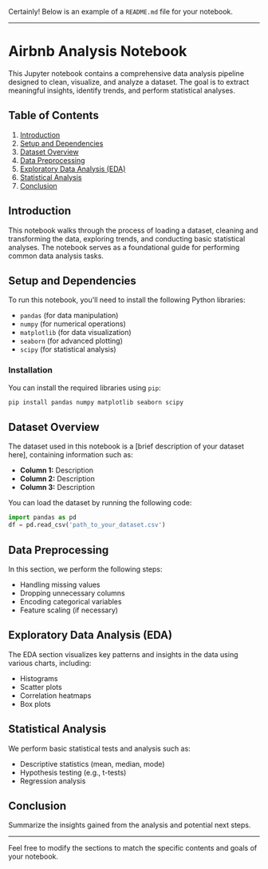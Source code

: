 Certainly! Below is an example of a `README.md` file for your notebook.

---

# Airbnb Analysis Notebook

This Jupyter notebook contains a comprehensive data analysis pipeline designed to clean, visualize, and analyze a dataset. The goal is to extract meaningful insights, identify trends, and perform statistical analyses.

## Table of Contents

1. [Introduction](#Introduction)
2. [Setup and Dependencies](#Setup-and-Dependencies)
3. [Dataset Overview](#Dataset-Overview)
4. [Data Preprocessing](#Data-Preprocessing)
5. [Exploratory Data Analysis (EDA)](#Exploratory-Data-Analysis-EDA)
6. [Statistical Analysis](#Statistical-Analysis)
7. [Conclusion](#Conclusion)

## Introduction

This notebook walks through the process of loading a dataset, cleaning and transforming the data, exploring trends, and conducting basic statistical analyses. The notebook serves as a foundational guide for performing common data analysis tasks.

## Setup and Dependencies

To run this notebook, you'll need to install the following Python libraries:

- `pandas` (for data manipulation)
- `numpy` (for numerical operations)
- `matplotlib` (for data visualization)
- `seaborn` (for advanced plotting)
- `scipy` (for statistical analysis)

### Installation

You can install the required libraries using `pip`:

```bash
pip install pandas numpy matplotlib seaborn scipy
```

## Dataset Overview

The dataset used in this notebook is a [brief description of your dataset here], containing information such as:

- **Column 1:** Description
- **Column 2:** Description
- **Column 3:** Description

You can load the dataset by running the following code:

```python
import pandas as pd
df = pd.read_csv('path_to_your_dataset.csv')
```

## Data Preprocessing

In this section, we perform the following steps:

- Handling missing values
- Dropping unnecessary columns
- Encoding categorical variables
- Feature scaling (if necessary)

## Exploratory Data Analysis (EDA)

The EDA section visualizes key patterns and insights in the data using various charts, including:

- Histograms
- Scatter plots
- Correlation heatmaps
- Box plots

## Statistical Analysis

We perform basic statistical tests and analysis such as:

- Descriptive statistics (mean, median, mode)
- Hypothesis testing (e.g., t-tests)
- Regression analysis

## Conclusion

Summarize the insights gained from the analysis and potential next steps.

---

Feel free to modify the sections to match the specific contents and goals of your notebook.
